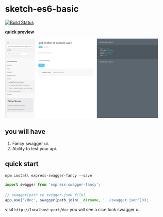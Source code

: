 # sketch-es6-basic

[![Build Status](https://travis-ci.org/zzswang/express-swagger-fancy.svg?branch=master)](https://travis-ci.org/zzswang/express-swagger-fancy)


**quick preview**

![](./swagger-fancy.png)


## you will have

1. Fancy swagger ui.
2. Ability to test your api.

## quick start

```
npm install express-swagger-fancy --save
```

```js
import swagger from 'express-swagger-fancy';

// swagger(path to swagger.json file)
app.use('/doc', swagger(path.join(__dirname, '../swagger.json')));
```

visit `http://localhost:port/doc` you will see a nice look swagger ui.